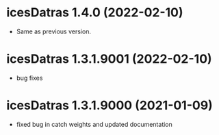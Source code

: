 <!-- NEWS.md is maintained by https://cynkra.github.io/fledge, do not edit -->

# icesDatras 1.4.0 (2022-02-10)

- Same as previous version.


# icesDatras 1.3.1.9001 (2022-02-10)

* bug fixes


# icesDatras 1.3.1.9000 (2021-01-09)

* fixed bug in catch weights and updated documentation


